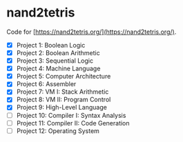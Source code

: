 # nand2tetris

Code for [https://nand2tetris.org/](https://nand2tetris.org/).

- [x] Project 1: Boolean Logic
- [x] Project 2: Boolean Arithmetic
- [x] Project 3: Sequential Logic
- [x] Project 4: Machine Language
- [x] Project 5: Computer Architecture
- [x] Project 6: Assembler
- [x] Project 7: VM I: Stack Arithmetic
- [x] Project 8: VM II: Program Control
- [x] Project 9: High-Level Language
- [ ] Project 10: Compiler I: Syntax Analysis
- [ ] Project 11: Compiler II: Code Generation
- [ ] Project 12: Operating System
